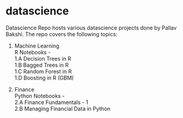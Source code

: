 # datascience

Datascience Repo hosts various datascience projects done by Pallav Bakshi. The repo covers the following topics:  
1. Machine Learning  
R Notebooks -  
1.A Decision Trees in R  
1.B Bagged Trees in R  
1.C Random Forest in R  
1.D Boosting in R (GBM)  
  
2. Finance  
Python Notebooks -  
2.A Finance Fundamentals - 1  
2.B Managing Financial Data in Python  
